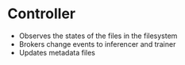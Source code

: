 # Controller
- Observes the states of the files in the filesystem
- Brokers change events to inferencer and trainer
- Updates metadata files